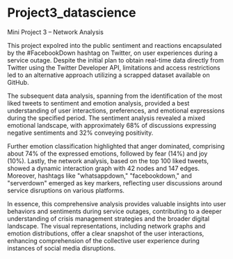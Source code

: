 # Project3_datascience

Mini Project 3 – Network Analysis 

This project expolred into the public sentiment and reactions encapsulated by the #FacebookDown hashtag on Twitter, on user experiences during a service outage. Despite the initial plan to obtain real-time data directly from Twitter using the Twitter Developer API, limitations and access restrictions led to an alternative approach utilizing a scrapped dataset available on GitHub. 

The subsequent data analysis, spanning from the identification of the most liked tweets to sentiment and emotion analysis, provided a best understanding of user interactions, preferences, and emotional expressions during the specified period.
The sentiment analysis revealed a mixed emotional landscape, with approximately 68% of discussions expressing negative sentiments and 32% conveying positivity. 

Further emotion classification highlighted that anger dominated, comprising about 74% of the expressed emotions, followed by fear (14%) and joy (10%). Lastly, the network analysis, based on the top 100 liked tweets, showed a dynamic interaction graph with 42 nodes and 147 edges. Moreover, hashtags like "whatsappdown," "facebookdown," and "serverdown" emerged as key markers, reflecting user discussions around service disruptions on various platforms.

In essence, this comprehensive analysis provides valuable insights into user behaviors and sentiments during service outages, contributing to a deeper understanding of crisis management strategies and the broader digital landscape. The visual representations, including network graphs and emotion distributions, offer a clear snapshot of the user interactions, enhancing comprehension of the collective user experience during instances of social media disruptions. 
